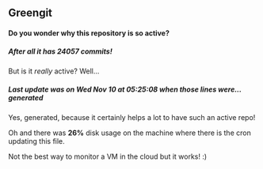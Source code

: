 ## Greengit

#### Do you wonder why this repository is so active?

##### After all it has 24057 commits!

But is it *really* active? Well...

##### Last update was on Wed Nov 10 at 05:25:08 when those lines were... generated

Yes, generated, because it certainly helps a lot to have such an active repo!

Oh and there was **26%** disk usage on the machine
where there is the cron updating this file.

Not the best way to monitor a VM in the cloud but it works! :)
